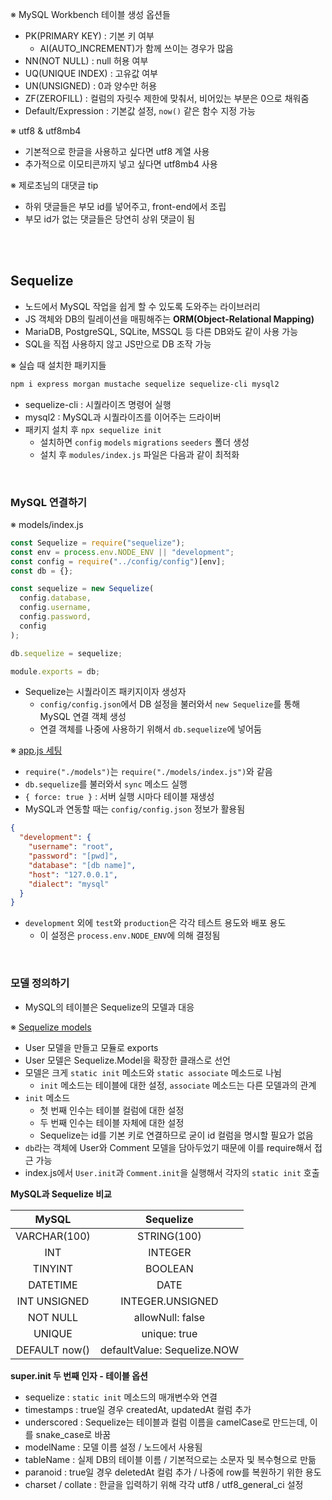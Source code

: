 ※ MySQL Workbench 테이블 생성 옵션들

- PK(PRIMARY KEY) : 기본 키 여부
  - AI(AUTO_INCREMENT)가 함께 쓰이는 경우가 많음
- NN(NOT NULL) : null 허용 여부
- UQ(UNIQUE INDEX) : 고유값 여부
- UN(UNSIGNED) : 0과 양수만 허용
- ZF(ZEROFILL) : 컬럼의 자릿수 제한에 맞춰서, 비어있는 부분은 0으로 채워줌
- Default/Expression : 기본값 설정, `now()` 같은 함수 지정 가능

※ utf8 & utf8mb4

- 기본적으로 한글을 사용하고 싶다면 utf8 계열 사용
- 추가적으로 이모티콘까지 넣고 싶다면 utf8mb4 사용

※ 제로초님의 대댓글 tip

- 하위 댓글들은 부모 id를 넣어주고, front-end에서 조립
- 부모 id가 없는 댓글들은 당연히 상위 댓글이 됨

<br>
<br>

## Sequelize

- 노드에서 MySQL 작업을 쉽게 할 수 있도록 도와주는 라이브러리
- JS 객체와 DB의 릴레이션을 매핑해주는 **ORM(Object-Relational Mapping)**
- MariaDB, PostgreSQL, SQLite, MSSQL 등 다른 DB와도 같이 사용 가능
- SQL을 직접 사용하지 않고 JS만으로 DB 조작 가능

※ 실습 때 설치한 패키지들

```bash
npm i express morgan mustache sequelize sequelize-cli mysql2
```

- sequelize-cli : 시퀄라이즈 명령어 실행
- mysql2 : MySQL과 시퀄라이즈를 이어주는 드라이버
- 패키지 설치 후 `npx sequelize init`
  - 설치하면 `config` `models` `migrations` `seeders` 폴더 생성
  - 설치 후 `modules/index.js` 파일은 다음과 같이 최적화

<br>

### MySQL 연결하기

※ models/index.js

```js
const Sequelize = require("sequelize");
const env = process.env.NODE_ENV || "development";
const config = require("../config/config")[env];
const db = {};

const sequelize = new Sequelize(
  config.database,
  config.username,
  config.password,
  config
);

db.sequelize = sequelize;

module.exports = db;
```

- Sequelize는 시퀄라이즈 패키지이자 생성자
  - `config/config.json`에서 DB 설정을 불러와서 `new Sequelize`를 통해 MySQL 연결 객체 생성
  - 연결 객체를 나중에 사용하기 위해서 `db.sequelize`에 넣어둠

※ [app.js 세팅](https://github.com/nmin11/Node.js-masterbook/blob/main/mysql/app.js)

- `require("./models")`는 `require("./models/index.js")`와 같음
- `db.sequelize`를 불러와서 `sync` 메소드 실행
- `{ force: true }` : 서버 실행 시마다 테이블 재생성
- MySQL과 연동할 때는 `config/config.json` 정보가 활용됨

```json
{
  "development": {
    "username": "root",
    "password": "[pwd]",
    "database": "[db name]",
    "host": "127.0.0.1",
    "dialect": "mysql"
  }
}
```

- `development` 외에 `test`와 `production`은 각각 테스트 용도와 배포 용도
  - 이 설정은 `process.env.NODE_ENV`에 의해 결정됨

<br>

### 모델 정의하기

- MySQL의 테이블은 Sequelize의 모델과 대응

※ [Sequelize models](https://github.com/nmin11/Node.js-masterbook/blob/main/mysql/models)

- User 모델을 만들고 모듈로 exports
- User 모델은 Sequelize.Model을 확장한 클래스로 선언
- 모델은 크게 `static init` 메소드와 `static associate` 메소드로 나뉨
  - `init` 메소드는 테이블에 대한 설정, `associate` 메소드는 다른 모델과의 관계
- `init` 메소드
  - 첫 번째 인수는 테이블 컬럼에 대한 설정
  - 두 번째 인수는 테이블 자체에 대한 설정
  - Sequelize는 id를 기본 키로 연결하므로 굳이 id 컬럼을 명시할 필요가 없음
- `db`라는 객체에 User와 Comment 모델을 담아두었기 때문에 이를 require해서 접근 가능
- index.js에서 `User.init`과 `Comment.init`을 실행해서 각자의 `static init` 호출

**MySQL과 Sequelize 비교**

|     MySQL     |          Sequelize          |
| :-----------: | :-------------------------: |
| VARCHAR(100)  |         STRING(100)         |
|      INT      |           INTEGER           |
|    TINYINT    |           BOOLEAN           |
|   DATETIME    |            DATE             |
| INT UNSIGNED  |      INTEGER.UNSIGNED       |
|   NOT NULL    |      allowNull: false       |
|    UNIQUE     |        unique: true         |
| DEFAULT now() | defaultValue: Sequelize.NOW |

**super.init 두 번째 인자 - 테이블 옵션**

- sequelize : `static init` 메소드의 매개변수와 연결
- timestamps : true일 경우 createdAt, updatedAt 컬럼 추가
- underscored : Sequelize는 테이블과 컬럼 이름을 camelCase로 만드는데, 이를 snake_case로 바꿈
- modelName : 모델 이름 설정 / 노드에서 사용됨
- tableName : 실제 DB의 테이블 이름 / 기본적으로는 소문자 및 복수형으로 만듦
- paranoid : true일 경우 deletedAt 컬럼 추가 / 나중에 row를 복원하기 위한 용도
- charset / collate : 한글을 입력하기 위해 각각 utf8 / utf8_general_ci 설정
